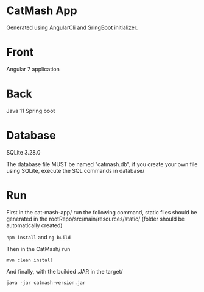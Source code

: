 # CatMash App 
Generated using AngularCli and SringBoot initializer. 

# Front 
Angular 7 application

# Back
Java 11 Spring boot

# Database
SQLite 3.28.0

The database file MUST be named "catmash.db", if you create your own file using SQLite, execute the SQL commands in database/

# Run 
First in the cat-mash-app/ run the following command, static files should be generated in the rootRepo/src/main/resources/static/ (folder should be automatically created)

`npm install` and `ng build`

Then in the CatMash/ run 

`mvn clean install`

And finally, with the builded .JAR in the target/ 

`java -jar catmash-version.jar`